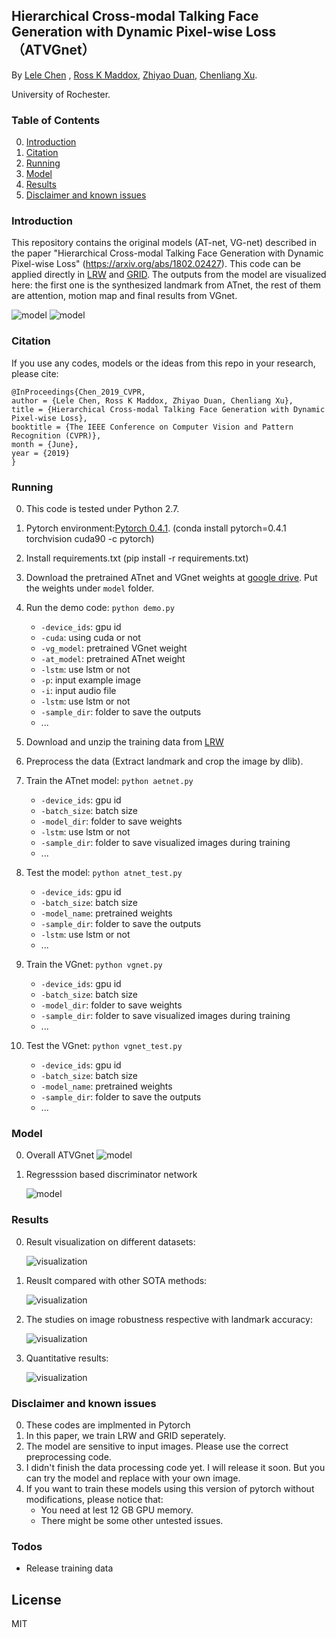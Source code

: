 ## Hierarchical Cross-modal Talking Face Generation with Dynamic Pixel-wise Loss （ATVGnet）

By [Lele Chen](http://www.cs.rochester.edu/u/lchen63/) ,
[Ross K Maddox](https://www.urmc.rochester.edu/labs/maddox.aspx),
[ Zhiyao Duan](http://www2.ece.rochester.edu/~zduan/),
[Chenliang Xu](https://www.cs.rochester.edu/~cxu22/).

University of Rochester.

### Table of Contents
0. [Introduction](#introduction)
0. [Citation](#citation)
0. [Running](#running)
0. [Model](#model)
0. [Results](#results)
0. [Disclaimer and known issues](#disclaimer-and-known-issues)

### Introduction

This repository contains the original models (AT-net, VG-net) described in the paper "Hierarchical Cross-modal Talking Face Generation with Dynamic Pixel-wise Loss" (https://arxiv.org/abs/1802.02427). This code can be applied directly in [LRW](http://www.robots.ox.ac.uk/~vgg/data/lip_reading/lrw1.html) and [GRID](http://spandh.dcs.shef.ac.uk/gridcorpus/). The outputs from the model are visualized here: the first one is the synthesized landmark from ATnet, the rest of them are attention, motion map and final results from VGnet.

![model](https://github.com/lelechen63/ATVGnet/blob/master/img/visualization.gif)
![model](https://github.com/lelechen63/ATVGnet/blob/master/img/example.jpg)


### Citation

If you use any codes, models or the ideas from this repo in your research, please cite:

	@InProceedings{Chen_2019_CVPR,
	author = {Lele Chen, Ross K Maddox, Zhiyao Duan, Chenliang Xu},
	title = {Hierarchical Cross-modal Talking Face Generation with Dynamic Pixel-wise Loss},
	booktitle = {The IEEE Conference on Computer Vision and Pattern Recognition (CVPR)},
	month = {June},
	year = {2019}
	}
	
### Running

0. This code is tested under Python 2.7.
0. Pytorch environment:[Pytorch 0.4.1](https://pytorch.org/). (conda install pytorch=0.4.1 torchvision cuda90 -c pytorch)
0. Install requirements.txt (pip install -r requirements.txt)
0. Download the pretrained ATnet and VGnet weights at [google drive](https://drive.google.com/drive/folders/1WYhqKBFX6mLtdJ8sYVLdWUqp5FJDmphg?usp=sharing). Put the weights under `model` folder.
0. Run the demo code: `python demo.py`
	- `-device_ids`: gpu id
	- `-cuda`: using cuda or not
	- `-vg_model`: pretrained VGnet weight
	- `-at_model`: pretrained ATnet weight
	- `-lstm`:  use lstm or not
	- `-p`:  input example image
	- `-i`:  input audio file
	- `-lstm`:  use lstm or not
	- `-sample_dir`: folder to save the outputs
	- ...
0. Download and unzip the training data from [LRW](http://www.robots.ox.ac.uk/~vgg/data/lip_reading/lrw1.html)
0. Preprocess the data (Extract landmark and crop the image by dlib).
0. Train the ATnet model:  `python aetnet.py`
	- `-device_ids`: gpu id
	- `-batch_size`: batch size 
	- `-model_dir`: folder to save weights
	- `-lstm`:  use lstm or not
	- `-sample_dir`: folder to save visualized images during training
	- ...


0. Test the model: `python atnet_test.py`
	- `-device_ids`: gpu id
	- `-batch_size`: batch size
	- `-model_name`: pretrained weights
	- `-sample_dir`: folder to save the outputs
	- `-lstm`:  use lstm or not
	- ...
0. Train the VGnet:	`python vgnet.py`
	- `-device_ids`: gpu id
	- `-batch_size`: batch size 
	- `-model_dir`: folder to save weights
	- `-sample_dir`: folder to save visualized images during training
	- ...
0. Test the VGnet: 	`python vgnet_test.py`
	- `-device_ids`: gpu id
	- `-batch_size`: batch size
	- `-model_name`: pretrained weights
	- `-sample_dir`: folder to save the outputs
	- ...

### Model

0. Overall ATVGnet
	![model](https://github.com/lelechen63/ATVGnet/blob/master/img/generator.png)

	
0. Regresssion based discriminator network

	![model](https://github.com/lelechen63/ATVGnet/blob/master/img/regress-disc.jpg)
	
	

### Results

0. Result visualization on different datasets:

	![visualization](https://github.com/lelechen63/ATVGnet/blob/master/img/compare.jpg)

0. Reuslt compared with other SOTA methods:

	![visualization](https://github.com/lelechen63/ATVGnet/blob/master/img/visualresults.jpg)

0. The studies on image robustness respective with landmark accuracy:

	![visualization](https://github.com/lelechen63/ATVGnet/blob/master/img/noise.png)

0. Quantitative results:

	![visualization](https://github.com/lelechen63/ATVGnet/blob/master/img/userstudy.jpg)
	

### Disclaimer and known issues

0. These codes are implmented in Pytorch
0. In this paper, we train LRW and GRID seperately.
0. The model are sensitive to input images. Please use the correct preprocessing code.
0. I didn't finish the data processing code yet. I will release it soon. But you can try the model and replace with your own image.
0. If you want to train these models using this version of pytorch without modifications, please notice that:
	- You need at lest 12 GB GPU memory.
	- There might be some other untested issues.
	
### Todos

 - Release training data

License
----

MIT
